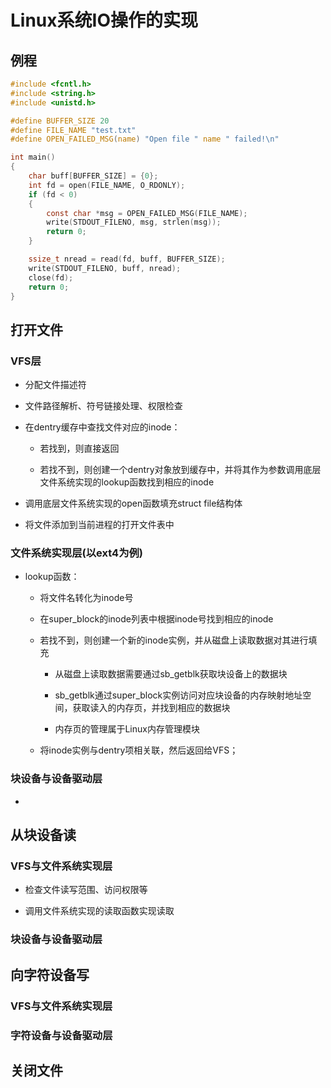 # Linux系统IO操作的实现

## 例程

```c
#include <fcntl.h>
#include <string.h>
#include <unistd.h>

#define BUFFER_SIZE 20
#define FILE_NAME "test.txt"
#define OPEN_FAILED_MSG(name) "Open file " name " failed!\n"

int main()
{
    char buff[BUFFER_SIZE] = {0};
    int fd = open(FILE_NAME, O_RDONLY);
    if (fd < 0)
    {
        const char *msg = OPEN_FAILED_MSG(FILE_NAME);
        write(STDOUT_FILENO, msg, strlen(msg));
        return 0;
    }

    ssize_t nread = read(fd, buff, BUFFER_SIZE);
    write(STDOUT_FILENO, buff, nread);
    close(fd);
    return 0;
}
```

## 打开文件

### VFS层

* 分配文件描述符

* 文件路径解析、符号链接处理、权限检查

* 在dentry缓存中查找文件对应的inode：
  
  + 若找到，则直接返回
  
  + 若找不到，则创建一个dentry对象放到缓存中，并将其作为参数调用底层文件系统实现的lookup函数找到相应的inode

* 调用底层文件系统实现的open函数填充struct file结构体

* 将文件添加到当前进程的打开文件表中

### 文件系统实现层(以ext4为例)

* lookup函数：

  + 将文件名转化为inode号
  
  + 在super_block的inode列表中根据inode号找到相应的inode
  
  + 若找不到，则创建一个新的inode实例，并从磁盘上读取数据对其进行填充
    
    - 从磁盘上读取数据需要通过sb_getblk获取块设备上的数据块
    
    - sb_getblk通过super_block实例访问对应块设备的内存映射地址空间，获取读入的内存页，并找到相应的数据块
    
    - 内存页的管理属于Linux内存管理模块
  
  + 将inode实例与dentry项相关联，然后返回给VFS；

### 块设备与设备驱动层

* 

## 从块设备读

### VFS与文件系统实现层

* 检查文件读写范围、访问权限等

* 调用文件系统实现的读取函数实现读取
  
### 块设备与设备驱动层



## 向字符设备写

### VFS与文件系统实现层

### 字符设备与设备驱动层

## 关闭文件
